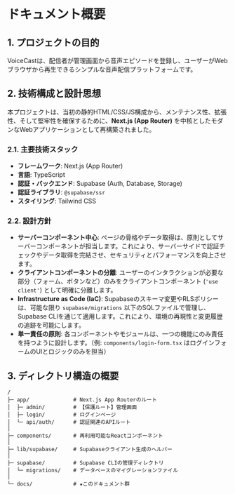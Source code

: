 # ドキュメント概要

## 1. プロジェクトの目的

VoiceCastは、配信者が管理画面から音声エピソードを登録し、ユーザーがWebブラウザから再生できるシンプルな音声配信プラットフォームです。

## 2. 技術構成と設計思想

本プロジェクトは、当初の静的HTML/CSS/JS構成から、メンテナンス性、拡張性、そして堅牢性を確保するために、**Next.js (App Router)** を中核としたモダンなWebアプリケーションとして再構築されました。

### 2.1. 主要技術スタック

- **フレームワーク**: Next.js (App Router)
- **言語**: TypeScript
- **認証・バックエンド**: Supabase (Auth, Database, Storage)
- **認証ライブラリ**: `@supabase/ssr`
- **スタイリング**: Tailwind CSS

### 2.2. 設計方針

- **サーバーコンポーネント中心**: ページの骨格やデータ取得は、原則としてサーバーコンポーネントが担当します。これにより、サーバーサイドで認証チェックやデータ取得を完結させ、セキュリティとパフォーマンスを向上させます。
- **クライアントコンポーネントの分離**: ユーザーのインタラクションが必要な部分（フォーム、ボタンなど）のみをクライアントコンポーネント (`'use client'`) として明確に分離します。
- **Infrastructure as Code (IaC)**: Supabaseのスキーマ変更やRLSポリシーは、可能な限り `supabase/migrations` 以下のSQLファイルで管理し、Supabase CLIを通じて適用します。これにより、環境の再現性と変更履歴の追跡を可能にします。
- **単一責任の原則**: 各コンポーネントやモジュールは、一つの機能にのみ責任を持つように設計します。（例: `components/login-form.tsx` はログインフォームのUIとロジックのみを担当）

## 3. ディレクトリ構造の概要

```
/
├─ app/              # Next.js App Routerのルート
│  ├─ admin/         # 【保護ルート】管理画面
│  ├─ login/         # ログインページ
│  └─ api/auth/      # 認証関連のAPIルート
│
├─ components/       # 再利用可能なReactコンポーネント
│
├─ lib/supabase/     # Supabaseクライアント生成のヘルパー
│
├─ supabase/         # Supabase CLIの管理ディレクトリ
│  └─ migrations/    # データベースのマイグレーションファイル
│
└─ docs/             # ★このドキュメント群
```
